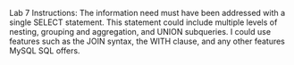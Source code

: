 Lab 7 Instructions:
The information need must have been addressed with a single SELECT
statement. This statement could include multiple levels of nesting, grouping and aggregation, and UNION subqueries. 
I could use features such as the JOIN syntax, the WITH clause, and any other features MySQL SQL offers.
